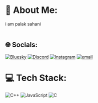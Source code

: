 
# 💫 About Me:
i am palak sahani<br><br>


## 🌐 Socials:
[![Bluesky](https://img.shields.io/badge/bluesky-0285FF?style=for-the-badge&logo=bluesky&logoColor=%23FFFFFF)](https://bsky.app/profile/palakk__sahani) [![Discord](https://img.shields.io/badge/Discord-%237289DA.svg?logo=discord&logoColor=white)](https://discord.gg/palakk__sahani) [![Instagram](https://img.shields.io/badge/Instagram-%23E4405F.svg?logo=Instagram&logoColor=white)](https://instagram.com/palakk__sahani) [![email](https://img.shields.io/badge/Email-D14836?logo=gmail&logoColor=white)](mailto:sahanipalak07@gmail.com) 

# 💻 Tech Stack:
![C++](https://img.shields.io/badge/c++-%2300599C.svg?style=for-the-badge&logo=c%2B%2B&logoColor=white) ![JavaScript](https://img.shields.io/badge/javascript-%23323330.svg?style=for-the-badge&logo=javascript&logoColor=%23F7DF1E) ![C](https://img.shields.io/badge/c-%2300599C.svg?style=for-the-badge&logo=c&logoColor=white)

